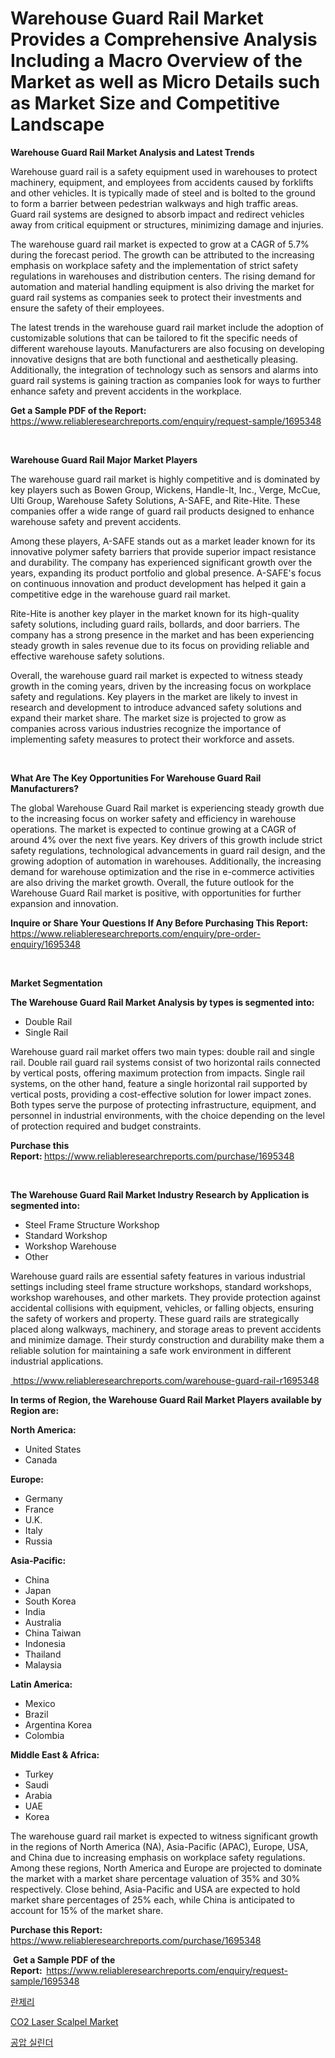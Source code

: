 <p><h1>Warehouse Guard Rail Market Provides a Comprehensive Analysis Including a Macro Overview of the Market as well as Micro Details such as Market Size and Competitive Landscape</h1></p><p><strong>Warehouse Guard Rail Market Analysis and Latest Trends</strong></p>
<p><p>Warehouse guard rail is a safety equipment used in warehouses to protect machinery, equipment, and employees from accidents caused by forklifts and other vehicles. It is typically made of steel and is bolted to the ground to form a barrier between pedestrian walkways and high traffic areas. Guard rail systems are designed to absorb impact and redirect vehicles away from critical equipment or structures, minimizing damage and injuries.</p><p>The warehouse guard rail market is expected to grow at a CAGR of 5.7% during the forecast period. The growth can be attributed to the increasing emphasis on workplace safety and the implementation of strict safety regulations in warehouses and distribution centers. The rising demand for automation and material handling equipment is also driving the market for guard rail systems as companies seek to protect their investments and ensure the safety of their employees.</p><p>The latest trends in the warehouse guard rail market include the adoption of customizable solutions that can be tailored to fit the specific needs of different warehouse layouts. Manufacturers are also focusing on developing innovative designs that are both functional and aesthetically pleasing. Additionally, the integration of technology such as sensors and alarms into guard rail systems is gaining traction as companies look for ways to further enhance safety and prevent accidents in the workplace.</p></p>
<p><strong>Get a Sample PDF of the Report:&nbsp;</strong> <a href="https://www.reliableresearchreports.com/enquiry/request-sample/1695348">https://www.reliableresearchreports.com/enquiry/request-sample/1695348</a></p>
<p>&nbsp;</p>
<p><strong>Warehouse Guard Rail Major Market Players</strong></p>
<p><p>The warehouse guard rail market is highly competitive and is dominated by key players such as Bowen Group, Wickens, Handle-It, Inc., Verge, McCue, Ulti Group, Warehouse Safety Solutions, A-SAFE, and Rite-Hite. These companies offer a wide range of guard rail products designed to enhance warehouse safety and prevent accidents.</p><p>Among these players, A-SAFE stands out as a market leader known for its innovative polymer safety barriers that provide superior impact resistance and durability. The company has experienced significant growth over the years, expanding its product portfolio and global presence. A-SAFE's focus on continuous innovation and product development has helped it gain a competitive edge in the warehouse guard rail market.</p><p>Rite-Hite is another key player in the market known for its high-quality safety solutions, including guard rails, bollards, and door barriers. The company has a strong presence in the market and has been experiencing steady growth in sales revenue due to its focus on providing reliable and effective warehouse safety solutions.</p><p>Overall, the warehouse guard rail market is expected to witness steady growth in the coming years, driven by the increasing focus on workplace safety and regulations. Key players in the market are likely to invest in research and development to introduce advanced safety solutions and expand their market share. The market size is projected to grow as companies across various industries recognize the importance of implementing safety measures to protect their workforce and assets.</p></p>
<p>&nbsp;</p>
<p><strong>What Are The Key Opportunities For Warehouse Guard Rail Manufacturers?</strong></p>
<p><p>The global Warehouse Guard Rail market is experiencing steady growth due to the increasing focus on worker safety and efficiency in warehouse operations. The market is expected to continue growing at a CAGR of around 4% over the next five years. Key drivers of this growth include strict safety regulations, technological advancements in guard rail design, and the growing adoption of automation in warehouses. Additionally, the increasing demand for warehouse optimization and the rise in e-commerce activities are also driving the market growth. Overall, the future outlook for the Warehouse Guard Rail market is positive, with opportunities for further expansion and innovation.</p></p>
<p><strong>Inquire or Share Your Questions If Any Before Purchasing This Report:</strong> <a href="https://www.reliableresearchreports.com/enquiry/pre-order-enquiry/1695348">https://www.reliableresearchreports.com/enquiry/pre-order-enquiry/1695348</a></p>
<p>&nbsp;</p>
<p><strong>Market Segmentation</strong></p>
<p><strong>The Warehouse Guard Rail Market Analysis by types is segmented into:</strong></p>
<p><ul><li>Double Rail</li><li>Single Rail</li></ul></p>
<p><p>Warehouse guard rail market offers two main types: double rail and single rail. Double rail guard rail systems consist of two horizontal rails connected by vertical posts, offering maximum protection from impacts. Single rail systems, on the other hand, feature a single horizontal rail supported by vertical posts, providing a cost-effective solution for lower impact zones. Both types serve the purpose of protecting infrastructure, equipment, and personnel in industrial environments, with the choice depending on the level of protection required and budget constraints.</p></p>
<p><strong>Purchase this Report:&nbsp;</strong><a href="https://www.reliableresearchreports.com/purchase/1695348">https://www.reliableresearchreports.com/purchase/1695348</a></p>
<p>&nbsp;</p>
<p><strong>The Warehouse Guard Rail Market Industry Research by Application is segmented into:</strong></p>
<p><ul><li>Steel Frame Structure Workshop</li><li>Standard Workshop</li><li>Workshop Warehouse</li><li>Other</li></ul></p>
<p><p>Warehouse guard rails are essential safety features in various industrial settings including steel frame structure workshops, standard workshops, workshop warehouses, and other markets. They provide protection against accidental collisions with equipment, vehicles, or falling objects, ensuring the safety of workers and property. These guard rails are strategically placed along walkways, machinery, and storage areas to prevent accidents and minimize damage. Their sturdy construction and durability make them a reliable solution for maintaining a safe work environment in different industrial applications.</p></p>
<p><a href="https://www.reliableresearchreports.com/warehouse-guard-rail-r1695348">&nbsp;https://www.reliableresearchreports.com/warehouse-guard-rail-r1695348</a></p>
<p><strong>In terms of Region, the Warehouse Guard Rail Market Players available by Region are:</strong></p>
<p>
    <p> <strong> North America: </strong>
        <ul>
            <li>United States</li>
            <li>Canada</li>
        </ul>
        </p> 
    <p> <strong> Europe: </strong>
        <ul>
            <li>Germany</li>
            <li>France</li>
            <li>U.K.</li>
            <li>Italy</li>
            <li>Russia</li>
        </ul>
        </p> 
    <p> <strong> Asia-Pacific: </strong>
        <ul>
            <li>China</li>
            <li>Japan</li>
            <li>South Korea</li>
            <li>India</li>
            <li>Australia</li>
            <li>China Taiwan</li>
            <li>Indonesia</li>
            <li>Thailand</li>
            <li>Malaysia</li>
        </ul>
        </p> 
    <p> <strong> Latin America: </strong>
        <ul>
            <li>Mexico</li>
            <li>Brazil</li>
            <li>Argentina Korea</li>
            <li>Colombia</li>
        </ul>
        </p> 
    <p> <strong> Middle East & Africa: </strong>
        <ul>
            <li>Turkey</li>
            <li>Saudi</li>
            <li>Arabia</li>
            <li>UAE</li>
            <li>Korea</li>
        </ul>
    </p>
    </p>
<p><p>The warehouse guard rail market is expected to witness significant growth in the regions of North America (NA), Asia-Pacific (APAC), Europe, USA, and China due to increasing emphasis on workplace safety regulations. Among these regions, North America and Europe are projected to dominate the market with a market share percentage valuation of 35% and 30% respectively. Close behind, Asia-Pacific and USA are expected to hold market share percentages of 25% each, while China is anticipated to account for 15% of the market share.</p></p>
<p><strong>Purchase this Report: </strong><a href="https://www.reliableresearchreports.com/purchase/1695348">https://www.reliableresearchreports.com/purchase/1695348</a></p>
<p>&nbsp;<strong>Get a Sample PDF of the Report:&nbsp;&nbsp;</strong><a href="https://www.reliableresearchreports.com/enquiry/request-sample/1695348">https://www.reliableresearchreports.com/enquiry/request-sample/1695348</a></p>
<p><strong></strong></p>
<p><p><a href="https://medium.com/@lottierunte44/%EB%9E%80%EC%A0%9C%EB%A6%AC-%EC%8B%9C%EC%9E%A5-%EB%B6%84%EC%84%9D-%EA%B7%B8-%EC%97%B0%ED%8F%89%EA%B7%A0-%EC%84%B1%EC%9E%A5%EB%A5%A0-cagr-%EC%8B%9C%EC%9E%A5-%EC%84%B8%EB%B6%84%ED%99%94-%EB%B0%8F-%EA%B8%80%EB%A1%9C%EB%B2%8C-%EC%82%B0%EC%97%85-%EA%B0%9C%EC%9A%94-51f17d8b9e02">란제리</a></p><p><a href="https://military-diascia-e68.notion.site/Decoding-CO2-Laser-Scalpel-Market-Metrics-Market-Share-Trends-and-Growth-Patterns-d4b29a99785641beac862a2cf335bad3">CO2 Laser Scalpel Market</a></p><p><a href="https://medium.com/@bruceabernathy2022/%ED%94%BC%EC%A7%88-%EC%8B%A4%EB%A6%B0%EB%8D%94-%EC%8B%9C%EC%9E%A5-%EA%B7%9C%EB%AA%A8-cagr-%ED%8A%B8%EB%A0%8C%EB%93%9C-2024-2030-f77b2c76c003">공압 실린더</a></p></p>
